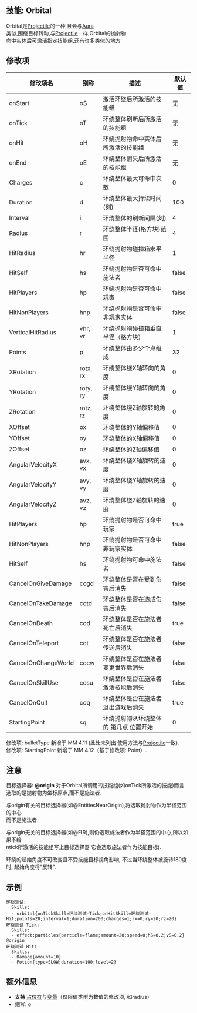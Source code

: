 技能: Orbital
--------------------------

Orbital是[Projectile](技能/列表/projectile)的一种,且会与[Aura](/技能/列表/aura)  
类似,围绕目标转动,与[Projectile](技能/列表/projectile)一样,Orbital的抛射物  
命中实体后可激活指定技能组,还有许多类似的地方

修改项
----------

| 修改项名 | 别称    | 描述                                                                                                    | 默认值 |
|-----------|------------|----------------------------------------------------------------------------------------------------------------|---------------|
| onStart             | oS       | 激活环绕后所激活的技能组 | 无          |
| onTick              | oT       | 环绕整体刷新后所激活的技能组 | 无          |
| onHit               | oH       | 环绕抛射物命中实体后所激活的技能组 | 无          |
| onEnd               | oE       | 环绕整体消失后所激活的技能组 | 无          |
| Charges             | c        | 环绕整体最大可命中次数 | 0 |
| Duration            | d        | 环绕整体最大持续时间(刻) | 100 |
| Interval            | i        | 环绕整体的刷新间隔(刻) | 4 |
| Radius              | r        | 环绕整体半径(格方块)范围 | 4 |
| HitRadius           | hr       | 环绕抛射物碰撞箱水平半径 | 1             |
| HitSelf | hs | 环绕抛射物是否可命中施法者 | false |
| HitPlayers | hp | 环绕抛射物是否可命中玩家 | false |
| HitNonPlayers | hnp | 环绕抛射物是否可命中非玩家实体 | false |
| VerticalHitRadius   | vhr, vr  | 环绕抛射物碰撞箱垂直半径（格方块） | 1             |
| Points              | p        | 环绕整体由多少个点组成 | 32            |
| XRotation           | rotx, rx | 环绕整体绕X轴转向的角度 | 0             |
| YRotation           | roty, ry | 环绕整体绕Y轴转向的角度                                                                                                                                             | 0             |
| ZRotation           | rotz, rz | 环绕整体绕Z轴旋转的角度                                                                                                                                             | 0             |
| XOffset             | ox       | 环绕整体的Y轴偏移值                                                                                                                               | 0             |
| YOffset             | oy       | 环绕整体的X轴偏移值                                                                                                                               | 0             |
| ZOffset             | oz       | 环绕整体的Z轴偏移值                                                                                                                               | 0             |
| AngularVelocityX    | avx, vx  | 环绕整体绕X轴旋转的速度                                                                                                                       | 0             |
| AngularVelocityY    | avy, vy  | 环绕整体绕Y轴旋转的速度                                                                                                                        | 0             |
| AngularVelocityZ    | avz, vz  | 环绕整体绕Z轴旋转的速度                                                                                                                        | 0             |
| HitPlayers          | hp       | 环绕抛射物是否可命中玩家 | true          |
| HitNonPlayers       | hnp      | 环绕抛射物是否可命中非玩家实体 | false         |
| HitSelf             | hs       | 环绕抛射物可命中施法者 | false         |
| CancelOnGiveDamage  | cogd     | 环绕整体是否在受到伤害后消失 | false         |
| CancelOnTakeDamage  | cotd     | 环绕整体是否在造成伤害后消失 | false         |
| CancelOnDeath       | cod      | 环绕整体是否在施法者死亡后消失 | true          |
| CancelOnTeleport    | cot      | 环绕整体是否在施法者传送后消失 | false         |
| CancelOnChangeWorld | cocw     | 环绕整体是否在施法者变更世界后消失 | false         |
| CancelOnSkillUse    | cosu     | 环绕整体是否在施法者激活技能后消失 | false         |
| CancelOnQuit        | coq      | 环绕整体是否在施法者退出游戏后消失 | true          |
| StartingPoint | sq | 环绕抛射物从环绕整体的 第几点 位置开始 | 0 |

修改项: bulletType 新增于 MM 4.11 (此处未列出 使用方法与[Projectile](技能/列表/Projectile)一致).  
修改项: StartingPoint 新增于 MM 4.12（基于修改项: Point）.

注意
-------------

目标选择器: **@origin** 对于Orbital所调用的技能组(如onTick所激活的技能)而言  
选取的是抛射物为坐标原点,而不是施法者.

与origin有关的目标选择器(如@EntitiesNearOrigin),将选取抛射物作为半径范围的中心  
而不是施法者.

与origin无关的目标选择器(如@EIR),则仍选取施法者作为半径范围的中心,所以如果不给  
ntick所激活的技能组写上目标选择器 它会选取施法者作为技能目标).  

环绕的起始角度不可改变且不受技能目标视角影响, 不过当环绕整体被旋转180度时, 起始角度将"反转".

示例
--------

    环绕测试:
      Skills:
      - orbital{onTickSkill=环绕测试-Tick;onHitSkill=环绕测试-Hit;points=20;interval=1;duration=200;charges=1;rx=0;ry=20;rz=20}
    环绕测试-Tick:
      Skills:
      - effect:particles{particle=flame;amount=20;speed=0;hS=0.2;vS=0.2} @origin
    环绕测试-Hit:
      Skills:
      - Damage{amount=10}
      - Potion{type=SLOW;duration=100;level=2}

额外信息
-------

- **支持** [占位符](/技能/占位符)与[变量](/技能/变量)（仅限值类型为数值的修改项, 如radius）
- 缩写: o